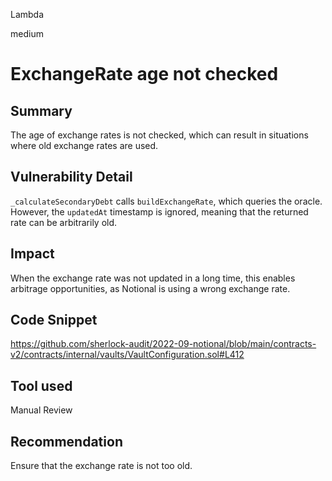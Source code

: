 Lambda

medium

# ExchangeRate age not checked

## Summary
The age of exchange rates is not checked, which can result in situations where old exchange rates are used.

## Vulnerability Detail
`_calculateSecondaryDebt` calls `buildExchangeRate`, which queries the oracle. However, the `updatedAt` timestamp is ignored, meaning that the returned rate can be arbitrarily old.

## Impact
When the exchange rate was not updated in a long time, this enables arbitrage opportunities, as Notional is using a wrong exchange rate.

## Code Snippet
https://github.com/sherlock-audit/2022-09-notional/blob/main/contracts-v2/contracts/internal/vaults/VaultConfiguration.sol#L412

## Tool used

Manual Review

## Recommendation
Ensure that the exchange rate is not too old.